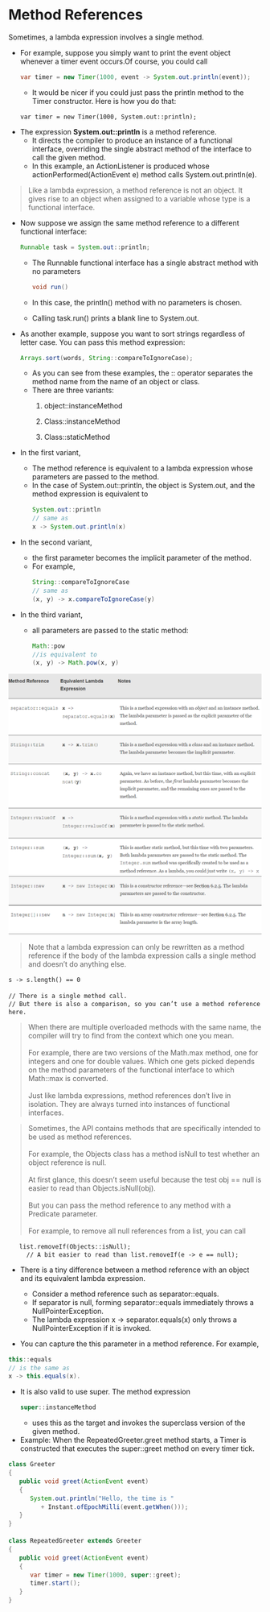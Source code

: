 # Method References

Sometimes, a lambda expression involves a single method. 

* For example, suppose you simply want to print the event object whenever a timer event occurs.Of course, you could call
    ```java
    var timer = new Timer(1000, event -> System.out.println(event));
    ```
    * It would be nicer if you could just pass the println method to the Timer constructor. Here is how you do that:
    ```
    var timer = new Timer(1000, System.out::println);
    ```
* The expression **System.out::println** is a method reference.
    * It directs the compiler to produce an instance of a functional interface, overriding the single abstract method of the interface to call the given method.
    * In this example, an ActionListener is produced whose actionPerformed(ActionEvent e) method calls System.out.println(e).

> Like a lambda expression, a method reference is not an object. It gives rise to an object when assigned to a variable whose type is a functional interface.

* Now suppose we assign the same method reference to a different functional interface:
  ```java
  Runnable task = System.out::println;
  ```  
    * The Runnable functional interface has a single abstract method with no parameters
  
      ```java 
      void run()
      ```
      
    * In this case, the println() method with no parameters is chosen. 
    * Calling task.run() prints a blank line to System.out.   
    
* As another example, suppose you want to sort strings regardless of letter case. You can pass this method expression:
    ```java
    Arrays.sort(words, String::compareToIgnoreCase);
    ```
    * As you can see from these examples, the :: operator separates the method name from the name of an object or class.
    * There are three variants:
        1. object::instanceMethod
        
        2. Class::instanceMethod
        
        3. Class::staticMethod
        
* In the first variant, 
    * The method reference is equivalent to a lambda expression whose parameters are passed to the method. 
    * In the case of System.out::println, the object is System.out, and the method expression is equivalent to 
      ```java
      System.out::println
      // same as
      x -> System.out.println(x)
      ```

* In the second variant, 
    * the first parameter becomes the implicit parameter of the method. 
    * For example, 
        ```java
      String::compareToIgnoreCase
       // same as 
       (x, y) -> x.compareToIgnoreCase(y) 
        ```

* In the third variant, 
    * all parameters are passed to the static method: 
        ```java 
        Math::pow 
        //is equivalent to 
        (x, y) -> Math.pow(x, y)
        ```
![](img/1.png)
![](img/2.png)

> Note that a lambda expression can only be rewritten as a method reference if the body of the lambda expression calls a single method and doesn’t do anything else.
```
s -> s.length() == 0

// There is a single method call. 
// But there is also a comparison, so you can’t use a method reference here.
```

> When there are multiple overloaded methods with the same name, the compiler will try to find from the context which one you mean. 
<br><br>For example, there are two versions of the Math.max method, one for integers and one for double values. Which one gets picked depends on the method parameters of the functional interface to which Math::max is converted. 
<br><br>Just like lambda expressions, method references don’t live in isolation. They are always turned into instances of functional interfaces.

> Sometimes, the API contains methods that are specifically intended to be used as method references. 
<br><br>For example, the Objects class has a method isNull to test whether an object reference is null. 
<br><br>At first glance, this doesn’t seem useful because the test obj == null is easier to read than Objects.isNull(obj). 
<br><br>But you can pass the method reference to any method with a Predicate parameter. 
<br><br>For example, to remove all null references from a list, you can call 
```
   list.removeIf(Objects::isNull);
     // A bit easier to read than list.removeIf(e -> e == null);
 ``` 

* There is a tiny difference between a method reference with an object and its equivalent lambda expression. 
    * Consider a method reference such as separator::equals. 
    * If separator is null, forming separator::equals immediately throws a NullPointerException. 
    * The lambda expression x -> separator.equals(x) only throws a NullPointerException if it is invoked.
  
* You can capture the this parameter in a method reference. For example, 
```java 
this::equals 
// is the same as 
x -> this.equals(x). 
```

* It is also valid to use super. The method expression 
    ```java
    super::instanceMethod
    ```
    * uses this as the target and invokes the superclass version of the given method.
* Example: When the RepeatedGreeter.greet method starts, a Timer is constructed that executes the super::greet method on every timer tick.

```java
class Greeter
{
   public void greet(ActionEvent event)
   {
      System.out.println("Hello, the time is " 
         + Instant.ofEpochMilli(event.getWhen()));
   }
}
   
class RepeatedGreeter extends Greeter
{
   public void greet(ActionEvent event)
   {
      var timer = new Timer(1000, super::greet);
      timer.start();
   }
}
```

